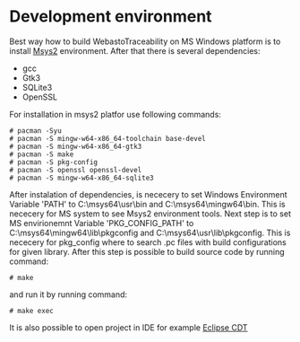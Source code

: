 # Development environment
Best way how to build WebastoTraceability on MS Windows platform is to install [Msys2](https://www.msys2.org/) environment. 
After that there is several dependencies:
* gcc
* Gtk3
* SQLite3
* OpenSSL

For installation in msys2 platfor use following commands:
```
# pacman -Syu
# pacman -S mingw-w64-x86_64-toolchain base-devel
# pacman -S mingw-w64-x86_64-gtk3
# pacman -S make
# pacman -S pkg-config 
# pacman -S openssl openssl-devel
# pacman -S mingw-w64-x86_64-sqlite3
```

After instalation of dependencies, is nececery to set Windows Environment Variable 'PATH' to C:\msys64\usr\bin and C:\msys64\mingw64\bin. This is nececery for MS system to see Msys2 environment tools. Next step is to set MS envirionemnt Variable 'PKG_CONFIG_PATH' to C:\msys64\mingw64\lib\pkgconfig and C:\msys64\usr\lib\pkgconfig. This is nececery for pkg_config where to search .pc files with build configurations for given library.
After this step is possible to build source code by running command:

```
# make
```

and run it by running command:

```
# make exec
```

It is also possible to open project in IDE for example [Eclipse CDT](https://projects.eclipse.org/projects/tools.cdt)

